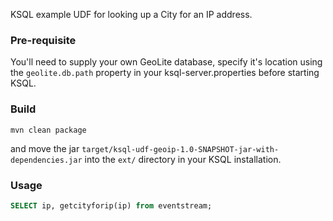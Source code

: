 KSQL example UDF for looking up a City for an IP address.
### Pre-requisite
You'll need to supply your own GeoLite database, specify it's location using the `geolite.db.path` property in your ksql-server.properties before starting KSQL.


### Build
```
mvn clean package
```

and move the jar `target/ksql-udf-geoip-1.0-SNAPSHOT-jar-with-dependencies.jar` into the `ext/` directory in your KSQL installation. 

### Usage
```sql
SELECT ip, getcityforip(ip) from eventstream;
```

